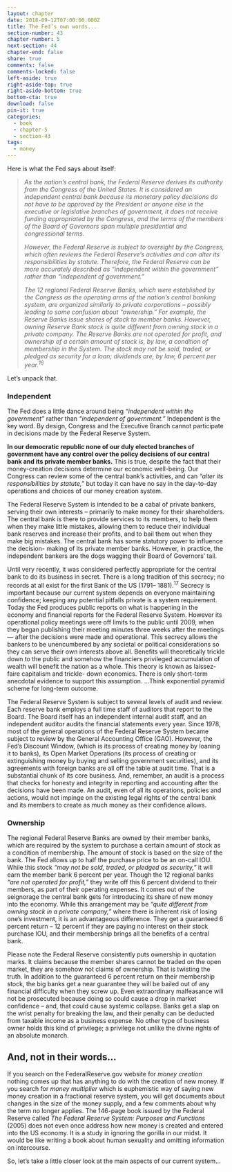 ```yaml
---
layout: chapter
date: 2018-09-12T07:00:00.000Z
title: The Fed’s own words...
section-number: 43
chapter-number: 5
next-section: 44
chapter-end: false
share: true
comments: false
comments-locked: false
left-aside: true
right-aside-top: true
right-aside-bottom: true
bottom-cta: true
download: false
pin-it: true
categories:
  - book
  - chapter-5
  - section-43
tags:
  - money
---
```

Here is what the Fed says about itself:

> _As the nation’s central bank, the Federal Reserve derives its authority from the
> Congress of the United States. It is considered an independent central bank
> because its monetary policy decisions do not have to be approved by the
> President or anyone else in the executive or legislative branches of government,
> it does not receive funding appropriated by the Congress, and the terms of
> the members of the Board of Governors span multiple presidential and
> congressional terms._
>
> _However, the Federal Reserve is subject to oversight by the Congress, which
> often reviews the Federal Reserve’s activities and can alter its responsibilities
> by statute. Therefore, the Federal Reserve can be more accurately described as
> “independent within the government” rather than “independent of government.”_
>
> _The 12 regional Federal Reserve Banks, which were established by the Congress
> as the operating arms of the nation’s central banking system, are organized
> similarly to private corporations – possibly leading to some confusion about
> “ownership.” For example, the Reserve Banks issue shares of stock to member
> banks. However, owning Reserve Bank stock is quite different from owning
> stock in a private company. The Reserve Banks are not operated for profit, and
> ownership of a certain amount of stock is, by law, a condition of membership
> in the System. The stock may not be sold, traded, or pledged as security for a
> loan; dividends are, by law, 6 percent per year._<sup>_16_</sup>

Let’s unpack that.

### Independent

The Fed does a little dance around being _“independent within the
government”_ rather than _“independent of government.”_ Independent is
the key word. By design, Congress and the Executive Branch cannot
participate in decisions made by the Federal Reserve System.

**In our democratic republic none of our duly elected branches
of government have any control over the policy decisions of our central bank and its private member banks.** This is true, despite
the fact that their money-creation decisions determine our economic
well-being. Our Congress can review some of the central bank’s
activities, and can _“alter its responsibilities by statute,”_ but today it can
have no say in the day-to-day operations and choices of our money
creation system.

The Federal Reserve System is intended to be a cabal of private
bankers, serving their own interests – primarily to make money for
their shareholders. The central bank is there to provide services to
its members, to help them when they make little mistakes, allowing
them to reduce their individual bank reserves and increase their
profits, and to bail them out when they make big mistakes. The
central bank has some statutory power to influence the decision-
making of its private member banks. However, in practice, the
independent bankers are the dogs wagging their Board of
Governors’ tail.

Until very recently, it was considered perfectly appropriate for the
central bank to do its business in secret. There is a long tradition of
this secrecy; no records at all exist for the first Bank of the US (1791–
1881).<sup>17</sup> Secrecy is important because our current system depends
on everyone maintaining confidence; keeping any potential pitfalls
private is a system requirement. Today the Fed produces public
reports on what is happening in the economy and financial reports
for the Federal Reserve System. However its operational policy
meetings were off limits to the public until 2009, when they began
publishing their meeting minutes three weeks after the meetings — after the decisions were made and operational. This secrecy allows the bankers to be unencumbered by any societal or political considerations so they can serve their own interests above all. Benefits will theoretically trickle down to the public and somehow the
financiers privileged accumulation of wealth will benefit the nation as
a whole. This theory is known as laissez-faire capitalism and trickle-
down economics. There is only short-term anecdotal evidence to
support this assumption. ...Think exponential pyramid scheme for
long-term outcome.

The Federal Reserve System is subject to several levels of audit and
review. Each reserve bank employs a full time staff of auditors
that report to the Board. The Board itself has an independent
internal audit staff, and an independent auditor audits the financial
statements every year. Since 1978, most of the general operations of
the Federal Reserve System became subject to review by the General
Accounting Office (GAO). However, the Fed’s Discount Window,
(which is its process of creating money by loaning it to banks), its
Open Market Operations (its process of creating or extinguishing
money by buying and selling government securities), and its
agreements with foreign banks are all off the table at audit time. That
is a substantial chunk of its core business. And, remember, an audit
is a process that checks for honesty and integrity in reporting and
accounting after the decisions have been made. An audit, even of
all its operations, policies and actions, would not impinge on the
existing legal rights of the central bank and its members to create as
much money as their confidence allows.

### Ownership

The regional Federal Reserve Banks are owned by their member banks,
which are required by the system to purchase a certain amount of
stock as a condition of membership. The amount of stock is based
on the size of the bank. The Fed allows up to half the purchase
price to be an on-call IOU. While this stock _“may not be sold, traded,
or pledged as security,”_ it will earn the member bank 6 percent per
year. Though the 12 regional banks _“are not operated for profit,”_ they
write off this 6 percent dividend to their members, as part of their
operating expenses. It comes out of the seignorage the central bank
gets for introducing its share of new money into the economy. While
this arrangement may be _“quite different from owning stock in a private
company,”_ where there is inherent risk of losing one’s investment, it is
an advantageous difference. They get a guaranteed 6 percent return –
12 percent if they are paying no interest on their stock purchase IOU,
and their membership brings all the benefits of a central bank.

Please note the Federal Reserve consistently puts ownership in
quotation marks. It claims because the member shares cannot be traded on the open market, they are somehow not claims of
ownership. That is twisting the truth. In addition to the guaranteed
6 percent return on their membership stock, the big banks get a near
guarantee they will be bailed out of any financial difficulty when they
screw up. Even extraordinary malfeasance will not be prosecuted
because doing so could cause a drop in market confidence – and, that
could cause systemic collapse. Banks get a slap on the wrist penalty
for breaking the law, and their penalty can be deducted from taxable
income as a business expense. No other type of business owner holds
this kind of privilege; a privilege not unlike the divine rights of an
absolute monarch.

## And, not in their words...

If you search on the FederalReserve.gov website for _money creation_
nothing comes up that has anything to do with the creation of new
money. If you search for _money multiplier_ which is euphemistic way
of saying new money creation in a fractional reserve system, you will
get documents about changes in the size of the money supply, and a
few comments about why the term no longer applies. The 146-page
book issued by the Federal Reserve called _The Federal Reserve System:
Purposes and Functions_ (2005) does not even once address how new
money is created and entered into the US economy. It is a study in
ignoring the gorilla in our midst. It would be like writing a book
about human sexuality and omitting information on intercourse.

So, let’s take a little closer look at the main aspects of our
current system...
